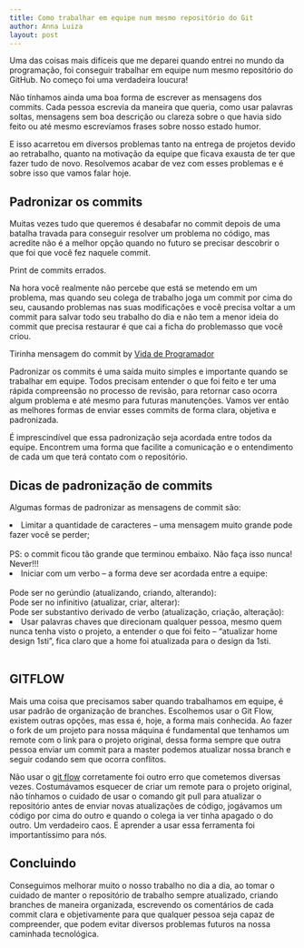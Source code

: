 ```yaml
---
title: Como trabalhar em equipe num mesmo repositório do Git
author: Anna Luiza
layout: post
---
```


Uma das coisas mais difíceis que me deparei quando entrei no mundo da programação, foi conseguir trabalhar em equipe num mesmo repositório do GitHub. No começo foi uma verdadeira loucura!

Não tínhamos ainda uma boa forma de escrever as mensagens dos commits. Cada pessoa escrevia da maneira que queria, como usar palavras soltas, mensagens sem boa descrição ou clareza sobre o que havia sido feito ou até mesmo escrevíamos frases sobre nosso estado humor.

E isso acarretou em diversos problemas tanto na entrega de projetos devido ao retrabalho, quanto na motivação da equipe que ficava exausta de ter que fazer tudo de novo. Resolvemos acabar de vez com esses problemas e é sobre isso que vamos falar hoje.

## Padronizar os commits

Muitas vezes tudo que queremos é desabafar no commit depois de uma batalha travada para conseguir resolver um problema no código, mas acredite não é a melhor opção quando no futuro se precisar descobrir o que foi que você fez naquele commit.

<img src="{{ 'assets/images/commits-errados.png' | relative_url }}" alt="" /><br>
Print de commits errados.

Na hora você realmente não percebe que está se metendo em um problema, mas quando seu colega de trabalho joga um commit por cima do seu, causando problemas nas suas modificações e você precisa voltar a um commit para salvar todo seu trabalho do dia e não tem a menor ideia do commit que precisa restaurar é que cai a ficha do problemasso que você criou.

<img src="{{ 'assets/images/tirinha.png' | relative_url }}" alt="" /><br>
Tirinha mensagem do commit by [Vida de Programador](https://vidadeprogramador.com.br/2017/07/19/mensagem-do-commit/)

Padronizar os commits é uma saída muito simples e importante quando se trabalhar em equipe. Todos precisam entender o que foi feito e ter uma rápida compreensão no processo de revisão, para retornar caso ocorra algum problema e até mesmo para futuras manutenções. Vamos ver então as melhores formas de enviar esses commits de forma clara, objetiva e padronizada.

É imprescindível que essa padronização seja acordada entre todos da equipe. Encontrem uma forma que facilite a comunicação e o entendimento de cada um que terá contato com o repositório.

## Dicas de padronização de commits

Algumas formas de padronizar as mensagens de commit são:

<li>Limitar a quantidade de caracteres – uma mensagem muito grande pode fazer você se perder;</li><br>
<img src="{{ 'assets/images/commits-grande.png' | relative_url }}" alt="" /><br>
PS: o commit ficou tão grande que terminou embaixo. Não faça isso nunca! Never!!!

<li>Iniciar com um verbo – a forma deve ser acordada entre a equipe:</li><br>
Pode ser no gerúndio (atualizando, criando, alterando):<br>
<img src="{{ 'assets/images/commits-verbo.png' | relative_url }}" alt="" /><br>
Pode ser no infinitivo (atualizar, criar, alterar):<br>
<img src="{{ 'assets/images/commits-infinitivo.png' | relative_url }}" alt="" /><br>
Pode ser substantivo derivado de verbo (atualização, criação, alteração):<br>
<img src="{{ 'assets/images/commits-substantivo.png' | relative_url }}" alt="" /><br>

<li>Usar palavras chaves que direcionam qualquer pessoa, mesmo quem nunca tenha visto o projeto, a entender o que foi feito – “atualizar home design 1sti”, fica claro que a home foi atualizada para o design da 1sti.</li><br>

## GITFLOW

Mais uma coisa que precisamos saber quando trabalhamos em equipe, é usar padrão de organização de branches. Escolhemos usar o Git Flow, existem outras opções, mas essa é, hoje, a forma mais conhecida. Ao fazer o fork de um projeto para nossa máquina é fundamental que tenhamos um remote com o link para o projeto original, dessa forma sempre que outra pessoa enviar um commit para a master podemos atualizar nossa branch e seguir codando sem que ocorra conflitos.

Não usar o [git flow](https://fjorgemota.com/git-flow-uma-forma-legal-de-organizar-repositorios-git/) corretamente foi outro erro que cometemos diversas vezes. Costumávamos esquecer de criar um remote para o projeto original, não tínhamos o cuidado de usar o comando git pull para atualizar o repositório antes de enviar novas atualizações de código, jogávamos um código por cima do outro e quando o colega ia ver tinha apagado o do outro. Um verdadeiro caos. E aprender a usar essa ferramenta foi importantíssimo para nós.

## Concluindo

Conseguimos melhorar muito o nosso trabalho no dia a dia, ao tomar o cuidado de manter o repositório de trabalho sempre atualizado, criando branches de maneira organizada, escrevendo os comentários de cada commit clara e objetivamente para que qualquer pessoa seja capaz de compreender, que podem evitar diversos problemas futuros na nossa caminhada tecnológica.